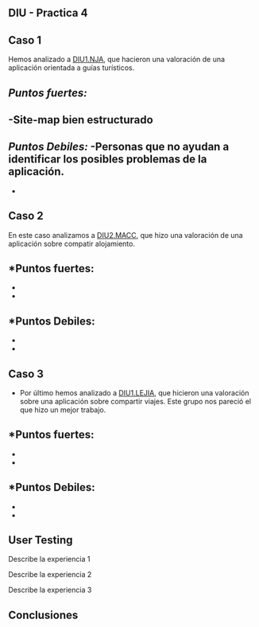 ## DIU - Practica 4

## Caso 1
 Hemos analizado a	[DIU1.NJA](https://github.com/EspGameplayer/DIU20), que hacieron una valoración de una aplicación orientada a guías turísticos. 

*Puntos fuertes:*
 -
 -Site-map bien estructurado
 -

*Puntos Debiles:*
 -Personas que no ayudan a identificar los posibles problemas de la aplicación.
 -
 -

## Caso 2
En este caso analizamos a [DIU2.MACC](https://github.com/MigueCc99/DIU20), que hizo una valoración de una aplicación sobre compatir alojamiento.

*Puntos fuertes:
 -
 -
 -

*Puntos Debiles:
 -
 -
 -
 
## Caso 3
* Por último hemos analizado a [DIU1.LEJIA](https://github.com/luiser1996/DIU20), que hicieron una valoración sobre una aplicación sobre compartir viajes. Este grupo nos pareció el que hizo un mejor trabajo.

*Puntos fuertes:
 -
 -
 -

*Puntos Debiles:
 -
 -
 -


## User Testing
Describe la experiencia 1

Describe la experiencia 2

Describe la experiencia 3

## Conclusiones

